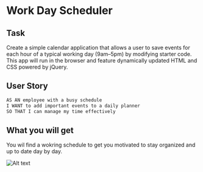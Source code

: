 # Work Day Scheduler

## Task

Create a simple calendar application that allows a user to save events for each hour of a typical working day (9am&ndash;5pm) by modifying starter code. This app will run in the browser and feature dynamically updated HTML and CSS powered by jQuery.

## User Story

```md
AS AN employee with a busy schedule
I WANT to add important events to a daily planner
SO THAT I can manage my time effectively
```
## What you will get
You wil find a wokring schedule to get you motivated to stay organized and up to date day by day. 

![Alt text](../KU-VIRT-FSF-PT-09-2023-U-LOLC/05-Third-Party-APIs/02-Challenge/Assets/calendar.png)